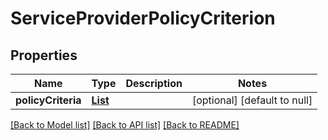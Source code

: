 # ServiceProviderPolicyCriterion
## Properties

Name | Type | Description | Notes
------------ | ------------- | ------------- | -------------
**policyCriteria** | [**List**](string.md) |  | [optional] [default to null]

[[Back to Model list]](../README.md#documentation-for-models) [[Back to API list]](../README.md#documentation-for-api-endpoints) [[Back to README]](../README.md)

